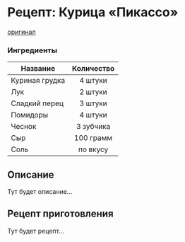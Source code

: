 # Рецепт: Курица «Пикассо»
[оригинал](https://eda.ru/recepty/osnovnye-blyuda/kurica-pikasso-25902)

### Ингредиенты
| Название        	| Количество    |
| -------------   	|:-------------:|
| Куриная грудка  	| 4 штуки 			|
| Лук  			| 2  штуки 		|
| Сладкий перец		| 3 штуки		|
| Помидоры            | 4 штуки  |
| Чеснок              | 3 зубчика  |
| Сыр                | 100 грамм    |
| Соль                             | по вкусу     |

## Описание
Тут будет описание...

## Рецепт приготовления
Тут будет рецепт...
